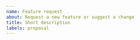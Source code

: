 ```yaml
---
name: Feature request
about: Request a new feature or suggest a change
title: Short description
labels: proposal
---
```


<!--

Please provide a description of your feature suggestion.

As Verlite is lightweight, many feature requests are likely to fall outside the scope of Verlite. Providing rational to help us understand why your suggestion is desired would be greatly appreciated!

-->
